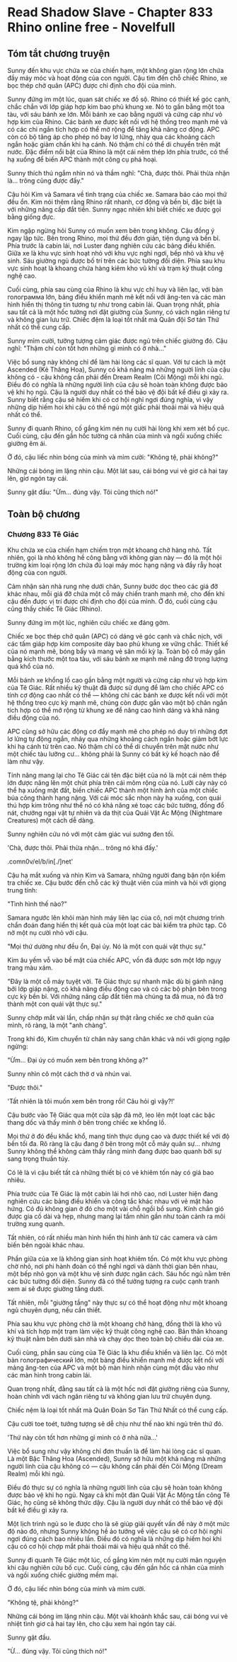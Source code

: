 # Read Shadow Slave - Chapter 833 Rhino online free - Novelfull

## Tóm tắt chương truyện

Sunny đến khu vực chứa xe của chiến hạm, một không gian rộng lớn chứa đầy máy móc và hoạt động của con người. Cậu tìm đến chỗ chiếc Rhino, xe bọc thép chở quân (APC) được chỉ định cho đội của mình.

Sunny đứng im một lúc, quan sát chiếc xe đồ sộ. Rhino có thiết kế góc cạnh, chắc chắn với lớp giáp hợp kim bao phủ khung xe. Nó to gần bằng một toa tàu, với sáu bánh xe lớn. Mỗi bánh xe cao bằng người và cứng cáp như vỏ hợp kim của Rhino. Các bánh xe được kết nối với hệ thống treo mạnh mẽ và có các chi ngắn tích hợp có thể mở rộng để tăng khả năng cơ động. APC còn có bộ tăng áp cho phép nó bay lơ lửng, nhảy qua các khoảng cách ngắn hoặc giảm chấn khi hạ cánh. Nó thậm chí có thể di chuyển trên mặt nước. Đặc điểm nổi bật của Rhino là một cái nêm thép lớn phía trước, có thể hạ xuống để biến APC thành một công cụ phá hoại.

Sunny thích thú ngắm nhìn nó và thầm nghĩ: "Chà, được thôi. Phải thừa nhận là... trông cũng được đấy."

Cậu hỏi Kim và Samara về tình trạng của chiếc xe. Samara báo cáo mọi thứ đều ổn. Kim nói thêm rằng Rhino rất nhanh, cơ động và bền bỉ, đặc biệt là với những nâng cấp đắt tiền. Sunny ngạc nhiên khi biết chiếc xe được gọi bằng giống đực.

Kim ngập ngừng hỏi Sunny có muốn xem bên trong không. Cậu đồng ý ngay lập tức. Bên trong Rhino, mọi thứ đều đơn giản, tiện dụng và bền bỉ. Phía trước là cabin lái, nơi Luster đang nghiên cứu các bảng điều khiển. Giữa xe là khu vực sinh hoạt nhỏ với khu vực nghỉ ngơi, bếp nhỏ và khu vệ sinh. Sáu giường ngủ được bố trí trên các bức tường đối diện. Phía sau khu vực sinh hoạt là khoang chứa hàng kiêm kho vũ khí và trạm kỹ thuật công nghệ cao.

Cuối cùng, phía sau cùng của Rhino là khu vực chỉ huy và liên lạc, với bàn голограмма lớn, bảng điều khiển mạnh mẽ kết nối với ăng-ten và các màn hình hiển thị thông tin tương tự như trong cabin lái. Quan trọng nhất, phía sau tất cả là một hốc tường nơi đặt giường của Sunny, có vách ngăn riêng tư và không gian lưu trữ. Chiếc đệm là loại tốt nhất mà Quân đội Sơ tán Thứ nhất có thể cung cấp.

Sunny mỉm cười, tưởng tượng cảm giác được ngủ trên chiếc giường đó. Cậu nghĩ: "Thậm chí còn tốt hơn những gì mình có ở nhà..."

Việc bổ sung này không chỉ để làm hài lòng các sĩ quan. Với tư cách là một Ascended (Kẻ Thăng Hoa), Sunny có khả năng mà những người lính của cậu không có - cậu không cần phải đến Dream Realm (Cõi Mộng) mỗi khi ngủ. Điều đó có nghĩa là những người lính của cậu sẽ hoàn toàn không được bảo vệ khi họ ngủ. Cậu là người duy nhất có thể bảo vệ đội bất kể điều gì xảy ra. Sunny biết rằng cậu sẽ hiếm khi có cơ hội nghỉ ngơi đúng nghĩa, vì vậy những dịp hiếm hoi khi cậu có thể ngủ một giấc phải thoải mái và hiệu quả nhất có thể.

Sunny đi quanh Rhino, cố gắng kìm nén nụ cười hài lòng khi xem xét bố cục. Cuối cùng, cậu đến gần hốc tường cá nhân của mình và ngồi xuống chiếc giường êm ái.

Ở đó, cậu liếc nhìn bóng của mình và mỉm cười: "Không tệ, phải không?"

Những cái bóng im lặng nhìn cậu. Một lát sau, cái bóng vui vẻ giơ cả hai tay lên, giơ ngón tay cái.

Sunny gật đầu: "Ừm... đúng vậy. Tôi cũng thích nó!"

## Toàn bộ chương

### Chương 833 Tê Giác

Khu chứa xe của chiến hạm chiếm trọn một khoang chở hàng nhỏ. Tất nhiên, gọi là nhỏ không hề công bằng với không gian này — đó là một hội trường kim loại rộng lớn chứa đủ loại máy móc hạng nặng và đầy rẫy hoạt động của con người.

Cảm nhận sàn nhà rung nhẹ dưới chân, Sunny bước dọc theo các giá đỡ khác nhau, mỗi giá đỡ chứa một cỗ máy chiến tranh mạnh mẽ, cho đến khi cậu đến được vị trí được chỉ định cho đội của mình. Ở đó, cuối cùng cậu cũng thấy chiếc Tê Giác (Rhino).

Sunny đứng im một lúc, nghiên cứu chiếc xe đáng gờm.

Chiếc xe bọc thép chở quân (APC) có dáng vẻ góc cạnh và chắc nịch, với các tấm giáp hợp kim composite dày bao phủ khung xe vững chắc. Thiết kế của nó mạnh mẽ, bóng bẩy và mang vẻ săn mồi kỳ lạ. Toàn bộ cỗ máy gần bằng kích thước một toa tàu, với sáu bánh xe mạnh mẽ nâng đỡ trọng lượng quá khổ của nó.

Mỗi bánh xe khổng lồ cao gần bằng một người và cứng cáp như vỏ hợp kim của Tê Giác. Rất nhiều kỹ thuật đã được sử dụng để làm cho chiếc APC có tính cơ động cao nhất có thể — không chỉ các bánh xe được kết nối với một hệ thống treo cực kỳ mạnh mẽ, chúng còn được gắn vào một bộ chân ngắn tích hợp có thể mở rộng từ khung xe để nâng cao hình dáng và khả năng điều động của nó.

APC cũng sở hữu các động cơ đẩy mạnh mẽ cho phép nó duy trì những đợt lơ lửng tự động ngắn, nhảy qua những khoảng cách ngắn hoặc giảm bớt lực khi hạ cánh từ trên cao. Nó thậm chí có thể di chuyển trên mặt nước như một chiếc tàu lưỡng cư… không phải là Sunny có bất kỳ kế hoạch nào để làm như vậy.

Tính năng mang lại cho Tê Giác cái tên đặc biệt của nó là một cái nêm thép lớn được nâng lên một chút phía trên cái mõm rộng của nó. Lưỡi cày này có thể hạ xuống mặt đất, biến chiếc APC thành một hình ảnh của một chiếc búa công thành hạng nặng. Với cái móc sắc nhọn này hạ xuống, con quái thú hợp kim trông như thể nó có khả năng xé toạc các bức tường, đống đổ nát, chướng ngại vật tự nhiên và da thịt của Quái Vật Ác Mộng (Nightmare Creatures) một cách dễ dàng.

Sunny nghiên cứu nó với một cảm giác vui sướng đen tối.

'Chà, được thôi. Phải thừa nhận… trông nó khá đấy.'

.comn0v/el/b/in[./]net'

Cậu hạ mắt xuống và nhìn Kim và Samara, những người đang bận rộn kiểm tra chiếc xe. Cậu bước đến chỗ các kỹ thuật viên của mình và hỏi với giọng trung tính:

"Tình hình thế nào?"

Samara ngước lên khỏi màn hình máy liên lạc của cô, nơi một chương trình chẩn đoán đang hiển thị kết quả của một loạt các bài kiểm tra phức tạp. Cô nở một nụ cười nhỏ với cậu.

"Mọi thứ dường như đều ổn, Đại úy. Nó là một con quái vật thực sự."

Kim âu yếm vỗ vào bề mặt của chiếc APC, vốn đã được sơn một lớp ngụy trang màu xám.

"Đây là một cỗ máy tuyệt vời. Tê Giác thực sự nhanh mặc dù bị gánh nặng bởi lớp giáp nặng, có khả năng điều động cao và có các bộ phận bên trong cực kỳ bền bỉ. Với những nâng cấp đắt tiền mà chúng ta đã mua, nó đã trở thành một con quái vật thực sự."

Sunny chớp mắt vài lần, chấp nhận sự thật rằng chiếc xe chở quân của mình, rõ ràng, là một "anh chàng".

Trong khi đó, Kim chuyển từ chân này sang chân khác và nói với giọng ngập ngừng:

"Ừm… Đại úy có muốn xem bên trong không ạ?"

Sunny nhìn cô một cách thờ ơ và nhún vai.

"Được thôi."

'Tất nhiên là tôi muốn xem bên trong rồi! Câu hỏi gì vậy?!'

Cậu bước vào Tê Giác qua một cửa sập đã mở, leo lên một loạt các bậc thang dốc và thấy mình ở bên trong chiếc xe khổng lồ.

Mọi thứ ở đó đều khắc khổ, mang tính thực dụng cao và được thiết kế với độ bền tối đa. Rõ ràng là cậu đang ở bên trong một cỗ máy quân sự… nhưng Sunny không thể không cảm thấy rằng mình đang được bao quanh bởi sự sang trọng thuần túy.

Có lẽ là vì cậu biết tất cả những thiết bị có vẻ khiêm tốn này có giá bao nhiêu.

Phía trước của Tê Giác là một cabin lái hơi nhô cao, nơi Luster hiện đang nghiên cứu các bảng điều khiển và công tắc khác nhau với vẻ mặt hào hứng. Có đủ không gian ở đó cho một vài chỗ ngồi bổ sung. Kính chắn gió được gia cố dài và hẹp, nhưng mang lại tầm nhìn gần như toàn cảnh ra môi trường xung quanh.

Tất nhiên, có rất nhiều màn hình hiển thị hình ảnh từ các camera và cảm biến bên ngoài khác nhau.

Phần giữa của xe là không gian sinh hoạt khiêm tốn. Có một khu vực phòng chờ nhỏ, nơi phi hành đoàn có thể nghỉ ngơi và dành thời gian bên nhau, một bếp nhỏ gọn và một khu vệ sinh được ngăn cách. Sáu hốc ngủ nằm trên các bức tường đối diện. Sunny đã có thể tưởng tượng ra cuộc cạnh tranh xem ai sẽ được giường tầng dưới.

Tất nhiên, mỗi "giường tầng" này thực sự có thể hoạt động như một khoang ngủ chuyên dụng, nếu cần thiết.

Phía sau khu vực phòng chờ là một khoang chở hàng, đồng thời là kho vũ khí và tích hợp một trạm làm việc kỹ thuật công nghệ cao. Bản thân khoang kỹ thuật nằm bên dưới sàn nhà và chạy dọc theo toàn bộ chiều dài của xe.

Cuối cùng, phần sau cùng của Tê Giác là khu điều khiển và liên lạc. Có một bàn голографический lớn, một bảng điều khiển mạnh mẽ được kết nối với mảng ăng-ten của APC và một bộ màn hình nhận cùng một đầu vào như các màn hình trong cabin lái.

Quan trọng nhất, đằng sau tất cả là một hốc nơi đặt giường riêng của Sunny, hoàn chỉnh với vách ngăn riêng tư và không gian lưu trữ chuyên dụng.

Chiếc nệm là loại tốt nhất mà Quân Đoàn Sơ Tán Thứ Nhất có thể cung cấp.

Cậu cười toe toét, tưởng tượng sẽ dễ chịu như thế nào khi ngủ trên thứ đó.

'Thứ này còn tốt hơn những gì mình có ở nhà nữa…'

Việc bổ sung như vậy không chỉ đơn thuần là để làm hài lòng các sĩ quan. Là một Bậc Thăng Hoa (Ascended), Sunny sở hữu một khả năng mà những người lính của cậu không có — cậu không cần phải đến Cõi Mộng (Dream Realm) mỗi khi ngủ.

Điều đó thực sự có nghĩa là những người lính của cậu sẽ hoàn toàn không được bảo vệ khi họ ngủ. Ngay cả khi một đàn Quái Vật Ác Mộng tấn công Tê Giác, họ cũng sẽ không thức dậy. Cậu là người duy nhất có thể bảo vệ đội bất kể điều gì xảy ra.

Một lịch trình ngủ so le được cho là sẽ giúp giải quyết vấn đề này ở một mức độ nào đó, nhưng Sunny không hề ảo tưởng về việc cậu sẽ có cơ hội nghỉ ngơi đúng cách bao nhiêu lần. Điều đó có nghĩa là những dịp hiếm hoi khi cậu có cơ hội chợp mắt phải thoải mái và hiệu quả nhất có thể.

Sunny đi quanh Tê Giác một lúc, cố gắng kìm nén một nụ cười mãn nguyện khi cậu nghiên cứu bố cục. Cuối cùng, cậu đến gần hốc cá nhân của mình và ngồi xuống chiếc giường mềm mại.

Ở đó, cậu liếc nhìn bóng của mình và mỉm cười.

"Không tệ, phải không?"

Những cái bóng im lặng nhìn cậu. Một vài khoảnh khắc sau, cái bóng vui vẻ nhiệt tình giơ cả hai tay lên, cho cậu xem hai ngón tay cái.

Sunny gật đầu.

"Ừ… đúng vậy. Tôi cũng thích nó!"